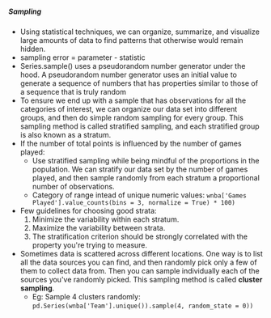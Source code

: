 ##### Sampling
- Using statistical techniques, we can organize, summarize, and visualize large amounts of data to find patterns that otherwise would remain hidden.
- sampling error = parameter - statistic
-  Series.sample() uses a pseudorandom number generator under the hood. A pseudorandom number generator uses an initial value to generate a sequence of numbers that has properties similar to those of a sequence that is truly random
- To ensure we end up with a sample that has observations for all the categories of interest, we can organize our data set into different groups, and then do simple random sampling for every group. This sampling method is called stratified sampling, and each stratified group is also known as a stratum.
- If the number of total points is influenced by the number of games played:
    - Use stratified sampling while being mindful of the proportions in the population. We can stratify our data set by the number of games played, and then sample randomly from each stratum a proportional number of observations.
    - Category of range intead of unique numeric values: `wnba['Games Played'].value_counts(bins = 3, normalize = True) * 100)`
- Few guidelines for choosing good strata:
    1. Minimize the variability within each stratum.
    2. Maximize the variability between strata.
    3. The stratification criterion should be strongly correlated with the property you're trying to measure.
- Sometimes data is scattered across different locations. One way is to list all the data sources you can find, and then randomly pick only a few of them to collect data from. Then you can sample individually each of the sources you've randomly picked. This sampling method is called **cluster sampling**.
    - Eg: Sample 4 clusters randomly: `pd.Series(wnba['Team'].unique()).sample(4, random_state = 0))`

